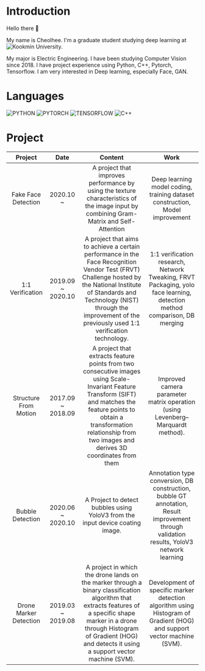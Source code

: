 # Introduction

Hello there 👋

My name is Cheolhee. I'm a graduate student studying deep learning at ![Kookmin University](https://img.shields.io/static/v1?label=Kookmin_University&message=Graduate_Student&color=brightgreen&style=plastic). 

My major is Electric Engineering. I have been studying Computer Vision since 2018.
I have project experience using Python, C++, Pytorch, Tensorflow. 
I am very interested in Deep learning, especially Face, GAN.

# Languages

![PYTHON](https://img.shields.io/badge/PYTHON-%E2%98%85%E2%98%85%E2%98%85%E2%98%85%E2%98%86-0696D7?style=plastic&logo=Python&logoColor=white)
![PYTORCH](https://img.shields.io/badge/PYTORCH-%E2%98%85%E2%98%85%E2%98%85%E2%98%85%E2%98%86-orange?style=plastic&logo=Pytorch&logoColor=white)
![TENSORFLOW](https://img.shields.io/badge/TENSORFLOW-%E2%98%85%E2%98%85%E2%98%86%E2%98%86%E2%98%86-yellow?style=plastic&logo=TensorFlow&logoColor=white)
![C++](https://img.shields.io/badge/C++-%E2%98%85%E2%98%85%E2%98%86%E2%98%86%E2%98%86-brightgreen?style=plastic&logo=C%2B%2B&logoColor=white)

# Project

| Project | Date | Content | Work |
|:-:|:-:|:-:|:-:|
| Fake Face Detection | 2020.10 ~ | A project that improves performance  by using the texture characteristics of the image input  by combining Gram-Matrix and Self-Attention | Deep learning model coding,  training dataset construction, Model improvement  |
| 1:1 Verification | 2019.09 ~ 2020.10 | A project that aims to achieve a certain performance in the Face Recognition Vendor Test (FRVT) Challenge  hosted by the National Institute of Standards and Technology (NIST)  through the improvement of the previously used 1:1 verification technology. | 1:1 verification research,  Network Tweaking,  FRVT Packaging,  yolo face learning,  detection method comparison,  DB merging |
| Structure From Motion | 2017.09 ~ 2018.09 | A project that extracts feature points from two consecutive images using Scale-Invariant Feature Transform (SIFT)  and matches the feature points to obtain a transformation relationship from two images  and derives 3D coordinates from them | Improved camera parameter matrix operation  (using Levenberg–Marquardt method). |
| Bubble Detection | 2020.06 ~ 2020.10 | A Project to detect bubbles  using YoloV3 from the input device coating image. | Annotation type conversion,   DB construction,  bubble GT annotation,  Result improvement through validation results,  YoloV3 network learning |
| Drone Marker Detection | 2019.03 ~ 2019.08 | A project in which the drone lands on the marker through a binary classification algorithm  that extracts features of a specific shape marker in a drone through Histogram of Gradient (HOG)  and detects it using a support vector machine (SVM). | Development of specific marker detection algorithm  using Histogram of Gradient (HOG) and support vector machine (SVM). |

